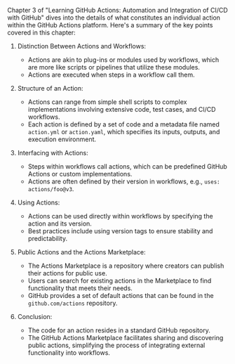 Chapter 3 of "Learning GitHub Actions: Automation and Integration of CI/CD with GitHub" dives into the details of what constitutes an individual action within the GitHub Actions platform. Here's a summary of the key points covered in this chapter:

1. Distinction Between Actions and Workflows:
    - Actions are akin to plug-ins or modules used by workflows, which are more like scripts or pipelines that utilize these modules.
    - Actions are executed when steps in a workflow call them.

2. Structure of an Action:
    - Actions can range from simple shell scripts to complex implementations involving extensive code, test cases, and CI/CD workflows.
    - Each action is defined by a set of code and a metadata file named `action.yml` or `action.yaml`, which specifies its inputs, outputs, and execution environment.

3. Interfacing with Actions:
    - Steps within workflows call actions, which can be predefined GitHub Actions or custom implementations.
    - Actions are often defined by their version in workflows, e.g., `uses: actions/foo@v3`.

4. Using Actions:
    - Actions can be used directly within workflows by specifying the action and its version.
    - Best practices include using version tags to ensure stability and predictability.

5. Public Actions and the Actions Marketplace:
    - The Actions Marketplace is a repository where creators can publish their actions for public use.
    - Users can search for existing actions in the Marketplace to find functionality that meets their needs.
    - GitHub provides a set of default actions that can be found in the `github.com/actions` repository.

6. Conclusion:
    - The code for an action resides in a standard GitHub repository.
    - The GitHub Actions Marketplace facilitates sharing and discovering public actions, simplifying the process of integrating external functionality into workflows.